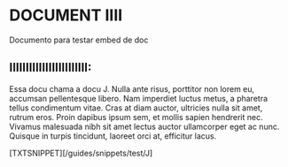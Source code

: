 # DOCUMENT IIII

Documento para testar embed de doc

## IIIIIIIIIIIIIIIIIIIIIIII:

Essa docu chama a docu J. Nulla ante risus, porttitor non lorem eu, accumsan pellentesque libero. Nam imperdiet luctus metus, a pharetra tellus condimentum vitae. Cras at diam auctor, ultricies nulla sit amet, rutrum eros. Proin dapibus ipsum sem, et mollis sapien hendrerit nec. Vivamus malesuada nibh sit amet lectus auctor ullamcorper eget ac nunc. Quisque in turpis tincidunt, laoreet orci at, efficitur lacus.

[TXTSNIPPET][/guides/snippets/test/J]